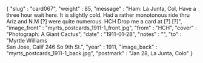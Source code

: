 {
  "slug" : "card067",
  "weight" : 85,
  "message" : "Ham: La Junta, Col, Have a three hour wait here. It is slightly cold. Had a rather monotonous ride thru Ariz and N.M [?] were quite numerous. HCH Drop me a card at [?] [?]",
  "image_front" : "myrts_postcards_1911-1_front.jpg",
  "from" : "HCH",
  "cover" : "Photograph: A Giant Cactus",
  "date" : "1911-01-28",
  "notes" : "",
  "to" : "Myrtle Williams<br> San Jose, Calif 246 So 9th St.",
  "year" : 1911,
  "image_back" : "myrts_postcards_1911-1_back.jpg",
  "postmark" : "Jan 28, La Junta, Colo"
}
